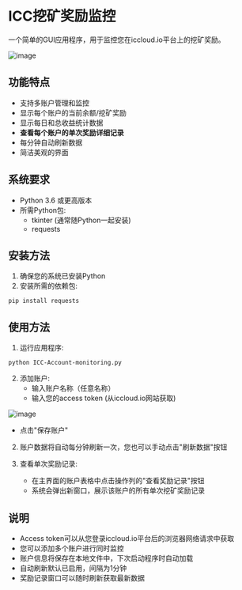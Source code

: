 # ICC挖矿奖励监控

一个简单的GUI应用程序，用于监控您在iccloud.io平台上的挖矿奖励。

![image](https://github.com/user-attachments/assets/72d09533-b9b1-4f97-94ed-9aef8f9b094b)


## 功能特点

- 支持多账户管理和监控
- 显示每个账户的当前余额/挖矿奖励
- 显示每日和总收益统计数据
- **查看每个账户的单次奖励详细记录**
- 每分钟自动刷新数据
- 简洁美观的界面

## 系统要求

- Python 3.6 或更高版本
- 所需Python包:
  - tkinter (通常随Python一起安装)
  - requests

## 安装方法

1. 确保您的系统已安装Python
2. 安装所需的依赖包:

```
pip install requests
```

## 使用方法

1. 运行应用程序:

```
python ICC-Account-monitoring.py
```

2. 添加账户:
   - 输入账户名称（任意名称）
   - 输入您的access token (从iccloud.io网站获取)

![image](https://github.com/user-attachments/assets/ff80bf40-4b2d-4f82-921d-6a13de5fab7b)


   - 点击"保存账户"

2. 账户数据将自动每分钟刷新一次，您也可以手动点击"刷新数据"按钮

3. 查看单次奖励记录:
   - 在主界面的账户表格中点击操作列的"查看奖励记录"按钮
   - 系统会弹出新窗口，展示该账户的所有单次挖矿奖励记录

## 说明

- Access token可以从您登录iccloud.io平台后的浏览器网络请求中获取
- 您可以添加多个账户进行同时监控
- 账户信息将保存在本地文件中，下次启动程序时自动加载
- 自动刷新默认已启用，间隔为1分钟
- 奖励记录窗口可以随时刷新获取最新数据 
